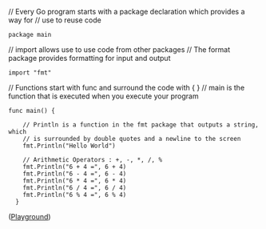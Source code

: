 // Every Go program starts with a package declaration which provides a way for
// use to reuse code

    package main

// import allows use to use code from other packages
// The format package provides formatting for input and output

    import "fmt"


// Functions start with func and surround the code with { }
// main is the function that is executed when you execute your program

    func main() {

        // Println is a function in the fmt package that outputs a string, which
        // is surrounded by double quotes and a newline to the screen
        fmt.Println("Hello World")

        // Arithmetic Operators : +, -, *, /, %
        fmt.Println("6 + 4 =", 6 + 4)
        fmt.Println("6 - 4 =", 6 - 4)
        fmt.Println("6 * 4 =", 6 * 4)
        fmt.Println("6 / 4 =", 6 / 4)
        fmt.Println("6 % 4 =", 6 % 4)
      }


([Playground](http://play.golang.org/p/a78yJaZR5C))


